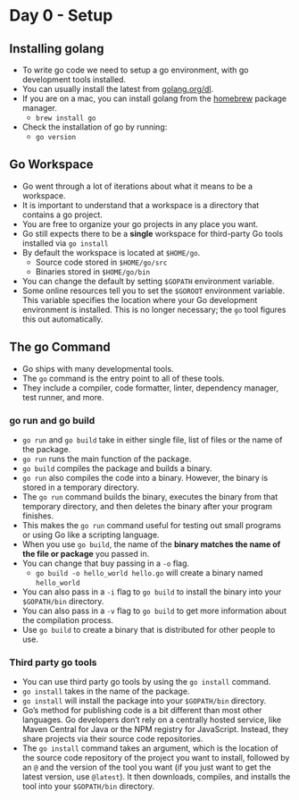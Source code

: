 # Day 0 - Setup

## Installing golang
- To write go code we need to setup a go environment, with go development tools installed.
- You can usually install the latest from [golang.org/dl](https://golang.org/dl/).
- If you are on a mac, you can install golang from the [homebrew](https://brew.sh/) package manager.
     - `brew install go`
- Check the installation of go by running:
     - `go version`

## Go Workspace
- Go went through a lot of iterations about what it means to be a workspace.
- It is important to understand that a workspace is a directory that contains a go project.
- You are free to organize your go projects in any place you want.
- Go still expects there to be a **single** workspace for third-party Go tools installed via `go install`
- By default the workspace is located at `$HOME/go`.
     - Source code stored in `$HOME/go/src`
     - Binaries stored in `$HOME/go/bin`
- You can change the default by setting `$GOPATH` environment variable.
- Some online resources tell you to set the `$GOROOT` environment variable. This variable specifies the location where your Go development environment is installed. This is no longer necessary; the `go` tool figures this out automatically.

## The go Command
- Go ships with many developmental tools.
- The `go` command is the entry point to all of these tools.
- They include a compiler, code formatter, linter, dependency manager, test runner, and more.
### go run and go build
- `go run` and `go build` take in either single file, list of files or the name of the package.
- `go run` runs the main function of the package.
- `go build` compiles the package and builds a binary.
- `go run` also compiles the code into a binary. However, the binary is stored in a temporary directory.
- The `go run` command builds the binary, executes the binary from that temporary directory, and then deletes the binary after your program finishes. 
- This makes the `go run` command useful for testing out small programs or using Go like a scripting language.
- When you use `go build`, the name of the **binary matches the name of the file or package** you passed in.
- You can change that buy passing in a `-o` flag.
     - `go build -o hello_world hello.go` will create a binary named `hello_world`
- You can also pass in a `-i` flag to `go build` to install the binary into your `$GOPATH/bin` directory.
- You can also pass in a `-v` flag to `go build` to get more information about the compilation process.
- Use `go build` to create a binary that is distributed for other people to use.

### Third party go tools
- You can use third party go tools by using the `go install` command.
- `go install` takes in the name of the package.
- `go install` will install the package into your `$GOPATH/bin` directory.
- Go’s method for publishing code is a bit different than most other languages. Go developers don’t rely on a centrally hosted service, like Maven Central for Java or the NPM registry for JavaScript. Instead, they share projects via their source code repositories.
- The `go install` command takes an argument, which is the location of the source code repository of the project you want to install, followed by an `@` and the version of the tool you want (if you just want to get the latest version, use `@latest`). It then downloads, compiles, and installs the tool into your `$GOPATH/bin` directory.